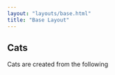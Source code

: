 ```yaml
---
layout: "layouts/base.html"
title: "Base Layout"
---
```


## Cats

Cats are created from the following 
